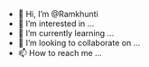 - 👋 Hi, I’m @Ramkhunti
- 👀 I’m interested in ...
- 🌱 I’m currently learning ...
- 💞️ I’m looking to collaborate on ...
- 📫 How to reach me ...

<!---
Ramkhunti/Ramkhunti is a ✨ special ✨ repository because its `README.md` (this file) appears on your GitHub profile.
You can click the Preview link to take a look at your changes.
--->
